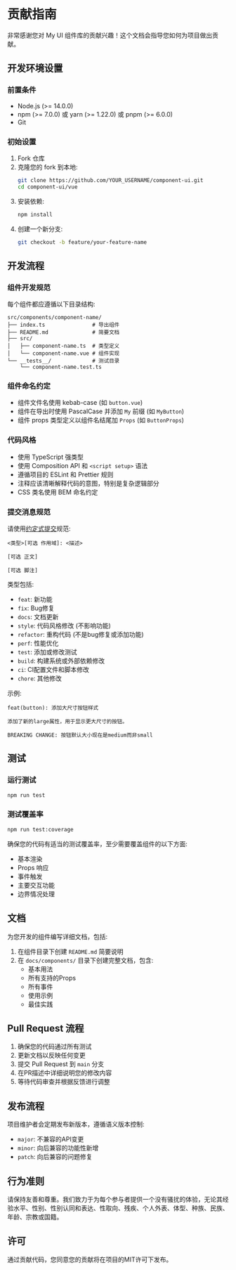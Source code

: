 # 贡献指南

非常感谢您对 My UI 组件库的贡献兴趣！这个文档会指导您如何为项目做出贡献。

## 开发环境设置

### 前置条件

- Node.js (>= 14.0.0)
- npm (>= 7.0.0) 或 yarn (>= 1.22.0) 或 pnpm (>= 6.0.0)
- Git

### 初始设置

1. Fork 仓库
2. 克隆您的 fork 到本地:
   ```bash
   git clone https://github.com/YOUR_USERNAME/component-ui.git
   cd component-ui/vue
   ```
3. 安装依赖:
   ```bash
   npm install
   ```
4. 创建一个新分支:
   ```bash
   git checkout -b feature/your-feature-name
   ```

## 开发流程

### 组件开发规范

每个组件都应遵循以下目录结构:

```
src/components/component-name/
├── index.ts               # 导出组件
├── README.md              # 简要文档
├── src/
│   ├── component-name.ts  # 类型定义
│   └── component-name.vue # 组件实现
└── __tests__/             # 测试目录
    └── component-name.test.ts
```

### 组件命名约定

- 组件文件名使用 kebab-case (如 `button.vue`)
- 组件在导出时使用 PascalCase 并添加 `My` 前缀 (如 `MyButton`)
- 组件 props 类型定义以组件名结尾加 `Props` (如 `ButtonProps`)

### 代码风格

- 使用 TypeScript 强类型
- 使用 Composition API 和 `<script setup>` 语法
- 遵循项目的 ESLint 和 Prettier 规则
- 注释应该清晰解释代码的意图，特别是复杂逻辑部分
- CSS 类名使用 BEM 命名约定

### 提交消息规范

请使用[约定式提交](https://www.conventionalcommits.org/)规范:

```
<类型>[可选 作用域]: <描述>

[可选 正文]

[可选 脚注]
```

类型包括:
- `feat`: 新功能
- `fix`: Bug修复
- `docs`: 文档更新
- `style`: 代码风格修改 (不影响功能)
- `refactor`: 重构代码 (不是bug修复或添加功能)
- `perf`: 性能优化
- `test`: 添加或修改测试
- `build`: 构建系统或外部依赖修改
- `ci`: CI配置文件和脚本修改
- `chore`: 其他修改

示例:
```
feat(button): 添加大尺寸按钮样式

添加了新的large属性，用于显示更大尺寸的按钮。

BREAKING CHANGE: 按钮默认大小现在是medium而非small
```

## 测试

### 运行测试

```bash
npm run test
```

### 测试覆盖率

```bash
npm run test:coverage
```

确保您的代码有适当的测试覆盖率，至少需要覆盖组件的以下方面:
- 基本渲染
- Props 响应
- 事件触发
- 主要交互功能
- 边界情况处理

## 文档

为您开发的组件编写详细文档，包括:

1. 在组件目录下创建 `README.md` 简要说明
2. 在 `docs/components/` 目录下创建完整文档，包含:
   - 基本用法
   - 所有支持的Props
   - 所有事件
   - 使用示例
   - 最佳实践

## Pull Request 流程

1. 确保您的代码通过所有测试
2. 更新文档以反映任何变更
3. 提交 Pull Request 到 `main` 分支
4. 在PR描述中详细说明您的修改内容
5. 等待代码审查并根据反馈进行调整

## 发布流程

项目维护者会定期发布新版本，遵循语义版本控制:
- `major`: 不兼容的API变更
- `minor`: 向后兼容的功能性新增
- `patch`: 向后兼容的问题修复

## 行为准则

请保持友善和尊重。我们致力于为每个参与者提供一个没有骚扰的体验，无论其经验水平、性别、性别认同和表达、性取向、残疾、个人外表、体型、种族、民族、年龄、宗教或国籍。

## 许可

通过贡献代码，您同意您的贡献将在项目的MIT许可下发布。 